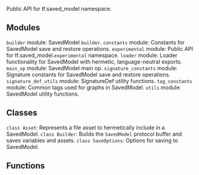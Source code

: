 Public API for tf.saved_model namespace.
## Modules
`builder` module: SavedModel `builder`.
`constants` module: Constants for SavedModel save and restore operations.
`experimental` module: Public API for tf.saved_model.`experimental` namespace.
`loader` module: Loader functionality for SavedModel with hermetic, language-neutral exports.
`main_op` module: SavedModel main op.
`signature_constants` module: Signature constants for SavedModel save and restore operations.
`signature_def_utils` module: SignatureDef utility functions.
`tag_constants` module: Common tags used for graphs in SavedModel.
`utils` module: SavedModel utility functions.
## Classes
`class Asset`: Represents a file asset to hermetically include in a SavedModel.
`class Builder`: Builds the `SavedModel` protocol buffer and saves variables and assets.
`class SaveOptions`: Options for saving to SavedModel.
## Functions
